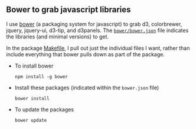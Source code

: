 ## Bower to grab javascript libraries

I use [bower](http://bower.io/) (a packaging system for javascript) to
grab d3, colorbrewer, jquery, jquery-ui, d3-tip, and d3panels. The
[`bower/bower.json`](https://github.com/kbroman/qtlcharts/tree/master/bower/bower.json)
file indicates the libraries (and minimal versions) to get.

In the package
[Makefile](https://github.com/kbroman/qtlcharts/tree/master/Makefile),
I pull out just the individual files I want, rather than include
everything that bower pulls down as part of the package.


- To install bower

      npm install -g bower

- Install these packages (indicated within the `bower.json` file)

      bower install

- To update the packages

      bower update
